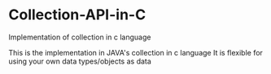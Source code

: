 # Collection-API-in-C
Implementation of collection in c language

This is the implementation in JAVA's collection in c language
It is flexible for using your own data types/objects as data
